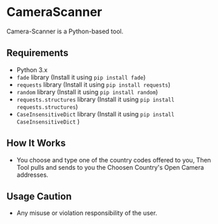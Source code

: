 # CameraScanner

Camera-Scanner is a Python-based tool.

## Requirements
- Python 3.x
- `fade` library (Install it using `pip install fade`)
- `requests` library (Install it using `pip install requests`)
- `random` library (Install it using `pip install random`)
- `requests.structures` library (Install it using `pip install requests.structures`)
- `CaseInsensitiveDict` library (Install it using `pip install CaseInsensitiveDict` )


## How It Works
- You choose and type one of the country codes offered to you,
Then Tool pulls and sends to you the Choosen Country's Open Camera addresses.

## Usage Caution
- Any misuse or violation responsibility of the user.
